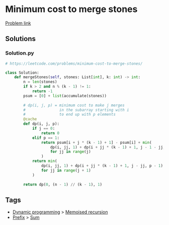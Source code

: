 # Minimum cost to merge stones

[Problem link](https://leetcode.com/problems/minimum-cost-to-merge-stones/)

## Solutions


### Solution.py
```py
# https://leetcode.com/problems/minimum-cost-to-merge-stones/

class Solution:
    def mergeStones(self, stones: List[int], k: int) -> int:
        n = len(stones)
        if k > 2 and n % (k - 1) != 1:
            return -1
        psum = [0] + list(accumulate(stones))
        
        # dp(i, j, p) = minimum cost to make j merges
        #               in the subarray starting with i
        #               to end up with p elements
        @cache
        def dp(i, j, p):
            if j == 0:
                return 0
            elif p == 1:
                return psum[i + j * (k - 1) + 1] - psum[i] + min(
                    dp(i, jj, 1) + dp(i + jj * (k - 1) + 1, j - 1 - jj, k - 1)
                    for jj in range(j)
                )
            return min(
                dp(i, jj, 1) + dp(i + jj * (k - 1) + 1, j - jj, p - 1)
                for jj in range(j + 1)
            )
        
        return dp(0, (n - 1) // (k - 1), 1)
```
## Tags

* [Dynamic programming](/Collections/dynamic-programming.md#dynamic-programming) > [Memoised recursion](/Collections/dynamic-programming.md#memoised-recursion)
* [Prefix](/Collections/prefix.md#prefix) > [Sum](/Collections/prefix.md#sum)
